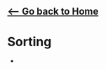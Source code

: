 ## [<-- Go back to Home](https://thecoducer.github.io/GeeksForGeeks_DSA_Course_Solutions/)
# Sorting
- 